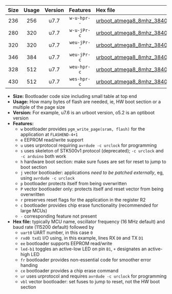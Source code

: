 |Size|Usage|Version|Features|Hex file|
|:-:|:-:|:-:|:-:|:--|
|236|256|u7.7|`w-u-hpr--`|[urboot_atmega8_8mhz_38400bps_uart0_rxd0_txd1_led+b5_fr_ur.hex](https://raw.githubusercontent.com/stefanrueger/urboot.hex/main/cores/minicore/atmega8/fcpu_8mhz/38400_bps/urboot_atmega8_8mhz_38400bps_uart0_rxd0_txd1_led+b5_fr_ur.hex)|
|280|320|u7.7|`w-u-jPr-c`|[urboot_atmega8_8mhz_38400bps_uart0_rxd0_txd1_led+b5_fr_ce_ur_vbl.hex](https://raw.githubusercontent.com/stefanrueger/urboot.hex/main/cores/minicore/atmega8/fcpu_8mhz/38400_bps/urboot_atmega8_8mhz_38400bps_uart0_rxd0_txd1_led+b5_fr_ce_ur_vbl.hex)|
|320|320|u7.7|`weu-jPr--`|[urboot_atmega8_8mhz_38400bps_uart0_rxd0_txd1_ee_led+b5_fr_ur_vbl.hex](https://raw.githubusercontent.com/stefanrueger/urboot.hex/main/cores/minicore/atmega8/fcpu_8mhz/38400_bps/urboot_atmega8_8mhz_38400bps_uart0_rxd0_txd1_ee_led+b5_fr_ur_vbl.hex)|
|346|384|u7.7|`weu-jPr-c`|[urboot_atmega8_8mhz_38400bps_uart0_rxd0_txd1_ee_led+b5_fr_ce_ur_vbl.hex](https://raw.githubusercontent.com/stefanrueger/urboot.hex/main/cores/minicore/atmega8/fcpu_8mhz/38400_bps/urboot_atmega8_8mhz_38400bps_uart0_rxd0_txd1_ee_led+b5_fr_ce_ur_vbl.hex)|
|328|512|u7.7|`weu-hpr-c`|[urboot_atmega8_8mhz_38400bps_uart0_rxd0_txd1_ee_led+b5_fr_ce_ur.hex](https://raw.githubusercontent.com/stefanrueger/urboot.hex/main/cores/minicore/atmega8/fcpu_8mhz/38400_bps/urboot_atmega8_8mhz_38400bps_uart0_rxd0_txd1_ee_led+b5_fr_ce_ur.hex)|
|430|512|u7.7|`wes-hpr-c`|[urboot_atmega8_8mhz_38400bps_uart0_rxd0_txd1_ee_led+b5_fr_ce.hex](https://raw.githubusercontent.com/stefanrueger/urboot.hex/main/cores/minicore/atmega8/fcpu_8mhz/38400_bps/urboot_atmega8_8mhz_38400bps_uart0_rxd0_txd1_ee_led+b5_fr_ce.hex)|

- **Size:** Bootloader code size including small table at top end
- **Usage:** How many bytes of flash are needed, ie, HW boot section or a multiple of the page size
- **Version:** For example, u7.6 is an urboot version, o5.2 is an optiboot version
- **Features:**
  + `w` bootloader provides `pgm_write_page(sram, flash)` for the application at `FLASHEND-4+1`
  + `e` EEPROM read/write support
  + `u` uses urprotocol requiring `avrdude -c urclock` for programming
  + `s` uses skeleton of STK500v1 protocol (deprecated); `-c urclock` and `-c arduino` both work
  + `h` hardware boot section: make sure fuses are set for reset to jump to boot section
  + `j` vector bootloader: applications *need to be patched externally*, eg, using `avrdude -c urclock`
  + `p` bootloader protects itself from being overwritten
  + `P` vector bootloader only: protects itself and reset vector from being overwritten
  + `r` preserves reset flags for the application in the register R2
  + `c` bootloader provides chip erase functionality (recommended for large MCUs)
  + `-` corresponding feature not present
- **Hex file:** typically MCU name, oscillator frequency (16 MHz default) and baud rate (115200 default) followed by
  + `uart0` UART number, in this case `0`
  + `rxd0 txd1` I/O using, in this example, lines RX `D0` and TX `D1`
  + `ee` bootloader supports EEPROM read/write
  + `led-b1` toggles an active-low LED on pin `B1`, `+` designates an active-high LED
  + `fr` bootloader provides non-essential code for smoother error handing
  + `ce` bootloader provides a chip erase command
  + `ur` uses urprotocol and requires `avrdude -c urclock` for programming
  + `vbl` vector bootloader: set fuses to jump to reset, not the HW boot section
